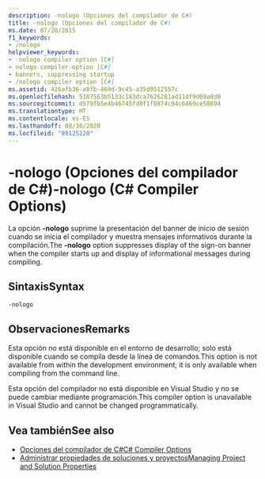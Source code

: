 ```yaml
---
description: -nologo (Opciones del compilador de C#)
title: -nologo (Opciones del compilador de C#)
ms.date: 07/20/2015
f1_keywords:
- /nologo
helpviewer_keywords:
- -nologo compiler option [C#]
- nologo compiler option [C#]
- banners, suppressing startup
- /nologo compiler option [C#]
ms.assetid: 426afb36-a8fb-469d-9c45-a35d9512557c
ms.openlocfilehash: 5107563b5133c183dca7626281ad11df9d09a8d8
ms.sourcegitcommit: d579fb5e4b46745fd0f1f8874c94c6469ce58604
ms.translationtype: HT
ms.contentlocale: es-ES
ms.lasthandoff: 08/30/2020
ms.locfileid: "89125220"
---
```

# <a name="-nologo-c-compiler-options"></a><span data-ttu-id="de9e7-103">-nologo (Opciones del compilador de C#)</span><span class="sxs-lookup"><span data-stu-id="de9e7-103">-nologo (C# Compiler Options)</span></span>
<span data-ttu-id="de9e7-104">La opción **-nologo** suprime la presentación del banner de inicio de sesión cuando se inicia el compilador y muestra mensajes informativos durante la compilación.</span><span class="sxs-lookup"><span data-stu-id="de9e7-104">The **-nologo** option suppresses display of the sign-on banner when the compiler starts up and display of informational messages during compiling.</span></span>  
  
## <a name="syntax"></a><span data-ttu-id="de9e7-105">Sintaxis</span><span class="sxs-lookup"><span data-stu-id="de9e7-105">Syntax</span></span>  
  
```console  
-nologo  
```  
  
## <a name="remarks"></a><span data-ttu-id="de9e7-106">Observaciones</span><span class="sxs-lookup"><span data-stu-id="de9e7-106">Remarks</span></span>  
 <span data-ttu-id="de9e7-107">Esta opción no está disponible en el entorno de desarrollo; solo está disponible cuando se compila desde la línea de comandos.</span><span class="sxs-lookup"><span data-stu-id="de9e7-107">This option is not available from within the development environment; it is only available when compiling from the command line.</span></span>  
  
 <span data-ttu-id="de9e7-108">Esta opción del compilador no está disponible en Visual Studio y no se puede cambiar mediante programación.</span><span class="sxs-lookup"><span data-stu-id="de9e7-108">This compiler option is unavailable in Visual Studio and cannot be changed programmatically.</span></span>  
  
## <a name="see-also"></a><span data-ttu-id="de9e7-109">Vea también</span><span class="sxs-lookup"><span data-stu-id="de9e7-109">See also</span></span>

- [<span data-ttu-id="de9e7-110">Opciones del compilador de C#</span><span class="sxs-lookup"><span data-stu-id="de9e7-110">C# Compiler Options</span></span>](./index.md)
- [<span data-ttu-id="de9e7-111">Administrar propiedades de soluciones y proyectos</span><span class="sxs-lookup"><span data-stu-id="de9e7-111">Managing Project and Solution Properties</span></span>](/visualstudio/ide/managing-project-and-solution-properties)
